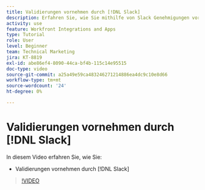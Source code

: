 ```yaml
---
title: Validierungen vornehmen durch [!DNL Slack]
description: Erfahren Sie, wie Sie mithilfe von Slack Genehmigungen vornehmen können.
activity: use
feature: Workfront Integrations and Apps
type: Tutorial
role: User
level: Beginner
team: Technical Marketing
jira: KT-8819
exl-id: abe86ef4-8090-44ca-bf4b-115c14e95515
doc-type: video
source-git-commit: a25a49e59ca483246271214886ea4dc9c10e8d66
workflow-type: tm+mt
source-wordcount: '24'
ht-degree: 0%

---
```


# Validierungen vornehmen durch [!DNL Slack]

In diesem Video erfahren Sie, wie Sie:

* Validierungen vornehmen durch [!DNL Slack]

>[!VIDEO](https://video.tv.adobe.com/v/335119/?quality=12&learn=on)
